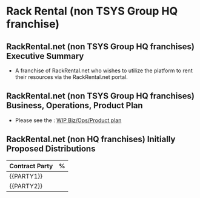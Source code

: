 # Rack Rental (non TSYS Group HQ franchise)

## RackRental.net (non TSYS Group HQ franchises) Executive Summary 

- A franchise of RackRental.net who wishes to utilize the platform to rent their resources via the RackRental.net portal.

## RackRental.net (non TSYS Group HQ franchises) Business, Operations, Product Plan

- Please see the : [WIP Biz/Ops/Product plan](https://git.knownelement.com/MerchantsOfHope.org/MerchantsOfHope.org-bizopprodplan)

## RackRental.net (non HQ franchises) Initially Proposed Distributions

| Contract Party | %|
| -------------- | ----------------------- |
| {{PARTY1}}     |                     |
| {{PARTY2}}     |                         |